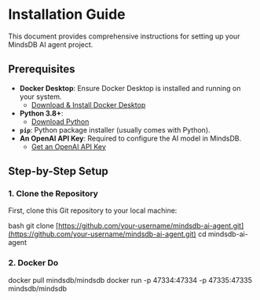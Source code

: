 # Installation Guide

This document provides comprehensive instructions for setting up your MindsDB AI agent project.

## Prerequisites

* **Docker Desktop**: Ensure Docker Desktop is installed and running on your system.
    * [Download & Install Docker Desktop](https://www.docker.com/products/docker-desktop/)
* **Python 3.8+**:
    * [Download Python](https://www.python.org/downloads/)
* **`pip`**: Python package installer (usually comes with Python).
* **An OpenAI API Key**: Required to configure the AI model in MindsDB.
    * [Get an OpenAI API Key](https://platform.openai.com/account/api-keys)

## Step-by-Step Setup

### 1. Clone the Repository

First, clone this Git repository to your local machine:

bash
git clone [https://github.com/your-username/mindsdb-ai-agent.git](https://github.com/your-username/mindsdb-ai-agent.git)
cd mindsdb-ai-agent

### 2. Docker Do
docker pull mindsdb/mindsdb
docker run -p 47334:47334 -p 47335:47335 mindsdb/mindsdb